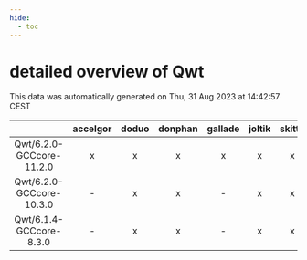 ```yaml
---
hide:
  - toc
---
```


detailed overview of Qwt
========================


This data was automatically generated on Thu, 31 Aug 2023 at 14:42:57 CEST  

| |accelgor|doduo|donphan|gallade|joltik|skitty|swalot|victini|
| :---: | :---: | :---: | :---: | :---: | :---: | :---: | :---: | :---: |
|Qwt/6.2.0-GCCcore-11.2.0|x|x|x|x|x|x|x|x|
|Qwt/6.2.0-GCCcore-10.3.0|-|x|x|-|x|x|x|x|
|Qwt/6.1.4-GCCcore-8.3.0|-|x|x|-|x|x|-|x|
